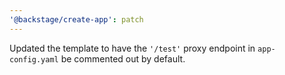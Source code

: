 ```yaml
---
'@backstage/create-app': patch
---
```


Updated the template to have the `'/test'` proxy endpoint in `app-config.yaml` be commented out by default.
